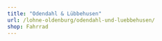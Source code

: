 ```yaml
---
title: "Odendahl & Lübbehusen"
url: /lohne-oldenburg/odendahl-und-luebbehusen/
shop: Fahrrad
---
```


